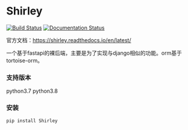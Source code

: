 # Shirley
[![Build Status](https://travis-ci.com/Chise1/Shirley.svg?branch=master)](https://travis-ci.com/Chise1/Shirley)
[![Documentation Status](https://readthedocs.org/projects/shirley/badge/?version=latest)](https://shirley.readthedocs.io/en/latest/?badge=latest)

官方文档：https://shirley.readthedocs.io/en/latest/

一个基于fastapi的裸后端，主要是为了实现与django相似的功能。orm基于tortoise-orm。

### 支持版本
python3.7 python3.8
### 安装
```shell script
pip install Shirley
```
